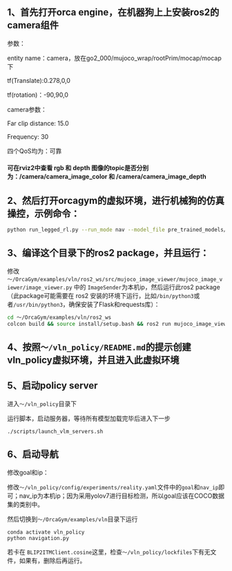 ## 1、首先打开orca engine，在机器狗上上安装ros2的camera组件

参数：

entity name：camera，放在go2_000/mujoco_wrap/rootPrim/mocap/mocap下

tf(Translate):0.278,0,0

tf(rotation)：-90,90,0

camera参数：

Far clip distance: 15.0

Frequency: 30

四个QoS均为：可靠

#### 可在rviz2中查看 rgb 和 depth 图像的topic是否分别为：/camera/camera_image_color 和 /camera/camera_image_depth

## 2、然后打开orcagym的虚拟环境，进行机械狗的仿真操控，示例命令：

```bash
python run_legged_rl.py --run_mode nav --model_file pre_trained_models/go2_ppo.zip --nav_ip 192.168.110.135
```

## 3、编译这个目录下的ros2 package，并且运行：

修改 `～/OrcaGym/examples/vln/ros2_ws/src/mujoco_image_viewer/mujoco_image_viewer/image_viewer.py` 中的 `ImageSender`为本机ip，然后运行此ros2 package（此package可能需要在 ros2 安装的环境下运行，比如`/bin/python3`或者`/usr/bin/python3`，确保安装了Flask和requests库）：

```bash
cd ～/OrcaGym/examples/vln/ros2_ws
colcon build && source install/setup.bash && ros2 run mujoco_image_viewer image_viewer
```

## 4、按照`～/vln_policy/README.md`的提示创建vln_policy虚拟环境，并且进入此虚拟环境

## 5、启动policy server

进入`～/vln_policy`目录下

运行脚本，启动服务器，等待所有模型加载完毕后进入下一步

```
./scripts/launch_vlm_servers.sh
```

## 6、启动导航

修改goal和ip：

修改`～/vln_policy/config/experiments/reality.yaml`文件中的`goal`和`nav_ip`即可；nav_ip为本机ip；因为采用yolov7进行目标检测，所以goal应该在COCO数据集的类别中。

然后切换到`～/OrcaGym/examples/vln`目录下运行

```
conda activate vln_policy
python navigation.py
```

若卡在 `BLIP2ITMClient.cosine`这里，检查`～/vln_policy/lockfiles`下有无文件，如果有，删除后再运行。

